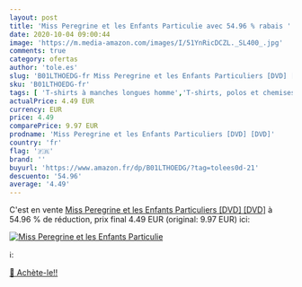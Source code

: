```yaml
---
layout: post
title: 'Miss Peregrine et les Enfants Particulie avec 54.96 % rabais '
date: 2020-10-04 09:00:44
image: 'https://m.media-amazon.com/images/I/51YnRicDCZL._SL400_.jpg'
comments: true
category: ofertas
author: 'tole.es'
slug: 'B01LTHOEDG-fr Miss Peregrine et les Enfants Particuliers [DVD] [DVD]'
sku: 'B01LTHOEDG-fr'
tags: [ 'T-shirts à manches longues homme','T-shirts, polos et chemises homme','Vêtements','Vêtements homme', ]
actualPrice: 4.49 EUR
currency: EUR
price: 4.49
comparePrice: 9.97 EUR
prodname: 'Miss Peregrine et les Enfants Particuliers [DVD] [DVD]'
country: 'fr'
flag: '🇫🇷'
brand: ''
buyurl: 'https://www.amazon.fr/dp/B01LTHOEDG/?tag=tolees0d-21'
descuento: '54.96'
average: '4.49'
---
```


C'est en vente [Miss Peregrine et les Enfants Particuliers [DVD] [DVD]](https://www.amazon.fr/dp/B01LTHOEDG/?tag=tolees0d-21)  à  54.96 % de réduction, prix final  4.49 EUR (original: 9.97 EUR) ici:

[![Miss Peregrine et les Enfants Particulie](https://m.media-amazon.com/images/I/51YnRicDCZL._SL400_.jpg)](https://www.amazon.fr/dp/B01LTHOEDG/?tag=tolees0d-21)

ℹ️:


[🛒 Achète-le!!](https://www.amazon.fr/dp/B01LTHOEDG/?tag=tolees0d-21)
